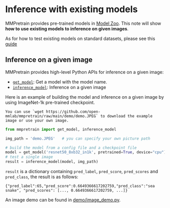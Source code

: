 # Inference with existing models

MMPretrain provides pre-trained models in [Model Zoo](../modelzoo_statistics.md).
This note will show **how to use existing models to inference on given images**.

As for how to test existing models on standard datasets, please see this [guide](./test.md)

## Inference on a given image

MMPretrain provides high-level Python APIs for inference on a given image:

- [`get_model`](mmpretrain.apis.get_model): Get a model with the model name.
- [`inference_model`](mmpretrain.apis.inference_model): Inference on a given image

Here is an example of building the model and inference on a given image by using ImageNet-1k pre-trained checkpoint.

```{note}
You can use `wget https://github.com/open-mmlab/mmpretrain/raw/main/demo/demo.JPEG` to download the example image or use your own image.
```

```python
from mmpretrain import get_model, inference_model

img_path = 'demo.JPEG'   # you can specify your own picture path

# build the model from a config file and a checkpoint file
model = get_model('resnet50_8xb32_in1k', pretrained=True, device="cpu")  # device can be 'cuda:0'
# test a single image
result = inference_model(model, img_path)
```

`result` is a dictionary containing `pred_label`, `pred_score`, `pred_scores` and `pred_class`, the result is as follows:

```text
{"pred_label":65,"pred_score":0.6649366617202759,"pred_class":"sea snake", "pred_scores": [..., 0.6649366617202759, ...]}
```

An image demo can be found in [demo/image_demo.py](https://github.com/open-mmlab/mmpretrain/blob/main/demo/image_demo.py).
